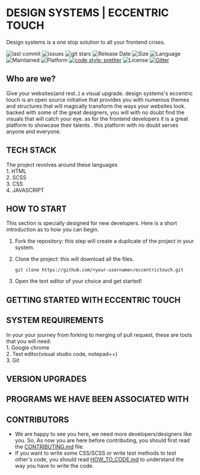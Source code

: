 # DESIGN SYSTEMS | ECCENTRIC TOUCH

Design systems is a one stop solution to all your frontend crises. 

![last commit](https://img.shields.io/github/last-commit/DesignSystemsOSS/eccentrictouch)
![issues](https://img.shields.io/github/issues/DesignSystemsOSS/eccentrictouch)
![git stars](https://img.shields.io/github/stars/DesignSystemsOSS/eccentrictouch)
![Release Date](https://img.shields.io/github/release-date/DesignSystemsOSS/eccentrictouch)
![Size](https://img.shields.io/github/repo-size/DesignSystemsOSS/eccentrictouch)
![Language](https://img.shields.io/github/languages/top/DesignSystemsOSS/eccentrictouch)
![Maintained](https://img.shields.io/maintenance/yes/2020)
![Platform](https://img.shields.io/badge/platform-Visual%20Studio%20Code-blue)
[![code style: prettier](https://img.shields.io/badge/code_style-prettier-ff69b4.svg)](https://github.com/prettier/prettier)
![License](https://img.shields.io/badge/license-Apache-brightgreen)
[![Gitter](https://badges.gitter.im/DesignSystemsOSS/community.svg)](https://gitter.im/DesignSystemsOSS/community?utm_source=badge&utm_medium=badge&utm_campaign=pr-badge)
## Who are we?

Give your websites(and rest..) a visual upgrade. design systems's eccentric touch is an open source initiative that 
provides you with numerous themes and structures that will magically transform the ways your websites look. backed 
with some of the great designers, you will with no doubt find the visuals that will catch your eye. as for the 
frontend developers it is a great platform to showcase their talents . this platform with no doubt serves anyone and 
everyone.


## TECH STACK

The project revolves around these languages</br>
    1. HTML</br>
    2. SCSS</br>
    3. CSS</br>
    4. JAVASCRIPT</br>


## HOW TO START

This section is specially designed for new developers.
Here is a short introduction as to how you can begin.
1. Fork the repository: this step will create a duplicate of the project in your system.
2. Clone the project: this will download all the files.

    ```
    git clone https://github.com/<your-username>/eccentrictouch.git
    ``` 
3. Open the text editor of your choice and get started!


## GETTING STARTED WITH ECCENTRIC TOUCH
## SYSTEM REQUIREMENTS

In your your journey from forking to merging of pull request, these are tools that you will need:</br>
    1. Google chrome</br>
    2. Text editor(visual studio code, notepad++)</br>
    3. Git


## VERSION UPGRADES
## PROGRAMS WE HAVE BEEN ASSOCIATED WITH
## CONTRIBUTORS
- We are happy to see you here, we need more developers/designers like you. So, As now you are here before contributing, you should first read the 
[CONTRIBUTING.md](CONTRIBUTING.md) file. 
- If you want to write some CSS/SCSS or write test methods to test other's code, you should read [HOW_TO_CODE.md](HOW_TO_CODE.md) to understand the way you have to write the code.

